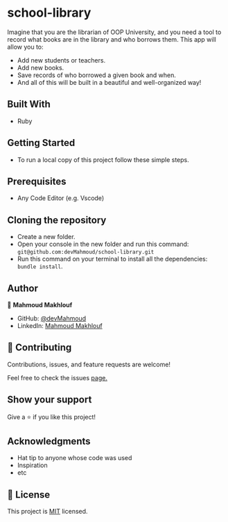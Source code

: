 # school-library

Imagine that you are the librarian of OOP University, and you need a tool to record what books are in the library and who borrows them. This app will allow you to:

* Add new students or teachers.
* Add new books.
* Save records of who borrowed a given book and when.
* And all of this will be built in a beautiful and well-organized way!

## Built With
* Ruby

## Getting Started
- To run a local copy of this project follow these simple steps.

## Prerequisites
- Any Code Editor (e.g. Vscode)

## Cloning the repository
- Create a new folder.
- Open your console in the new folder and run this command: `git@github.com:devMahmoud/school-library.git`
- Run this command on your terminal to install all the dependencies: `bundle install`.

## Author

👤 **Mahmoud Makhlouf**

- GitHub: [@devMahmoud](https://github.com/devMahmoud)
- LinkedIn: [Mahmoud Makhlouf](https://www.linkedin.com/in/mahmoud-makhlouf-844271211/)

## 🤝 Contributing
Contributions, issues, and feature requests are welcome!

Feel free to check the issues [page.](https://github.com/devMahmoud/school-library/issues)
## Show your support

Give a ⭐️ if you like this project!

## Acknowledgments

- Hat tip to anyone whose code was used
- Inspiration
- etc

## 📝 License

This project is [MIT](./MIT.md) licensed.
